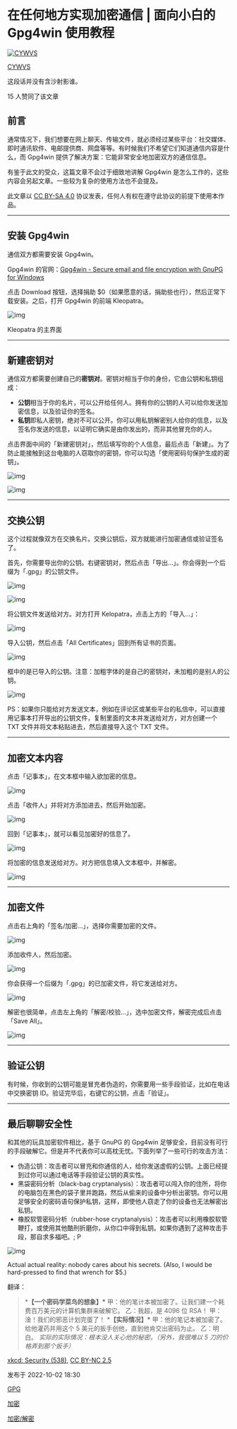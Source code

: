 # 在任何地方实现加密通信 | 面向小白的 Gpg4win 使用教程

[![CYWVS](https://pic1.zhimg.com/v2-abed1a8c04700ba7d72b45195223e0ff_l.jpg?source=172ae18b)](https://www.zhihu.com/people/cywvs)

[CYWVS](https://www.zhihu.com/people/cywvs)

这段话并没有含沙射影谁。

15 人赞同了该文章

## 前言

通常情况下，我们想要在网上聊天、传输文件，就必须经过某些平台：社交媒体、即时通讯软件、电邮提供商、网盘等等。有时候我们不希望它们知道通信内容是什么，而 Gpg4win 提供了解决方案：它能非常安全地加密双方的通信信息。

有鉴于此文的受众，这篇文章不会过于细致地讲解 Gpg4win 是怎么工作的，这些内容会另起文章。一些较为复杂的使用方法也不会提及。

此文章以 [CC BY-SA 4.0](https://link.zhihu.com/?target=https%3A//creativecommons.org/licenses/by-sa/4.0/) 协议发表，任何人有权在遵守此协议的前提下使用本作品。

------

## 安装 Gpg4win

通信双方都需要安装 Gpg4win。

Gpg4win 的官网：[Gpg4win - Secure email and file encryption with GnuPG for Windows](https://link.zhihu.com/?target=https%3A//www.gpg4win.org/)

点击 Download 按钮，选择捐助 $0（如果愿意的话，捐助些也行），然后正常下载安装。之后，打开 Gpg4win 的前端 Kleopatra。

![img](https://pic3.zhimg.com/80/v2-c485aeb1a474c3526a3d4f4558899f72_1440w.webp)

Kleopatra 的主界面

------

## 新建密钥对

通信双方都需要创建自己的**密钥对**。密钥对相当于你的身份，它由公钥和私钥组成：

- **公钥**相当于你的名片，可以公开给任何人。拥有你的公钥的人可以给你发送加密信息，以及验证你的签名。
- **私钥**即私人密钥，绝对不可以公开。你可以用私钥解密别人给你的信息，以及签名你发送的信息，以证明它确实是由你发出的，而非其他冒充你的人。

点击界面中间的「新建密钥对」，然后填写你的个人信息，最后点击「新建」。为了防止能接触到这台电脑的人窃取你的密钥，你可以勾选「使用密码句保护生成的密钥」。

![img](https://pic2.zhimg.com/80/v2-bd56f4dd3b557690839cb6c38bb2c1fd_1440w.webp)

![img](https://pic3.zhimg.com/80/v2-ae0660a1ed07ced483267c7489d84cae_1440w.webp)

------

## 交换公钥

这个过程就像双方在交换名片。交换公钥后，双方就能进行加密通信或验证签名了。

首先，你需要导出你的公钥。右键密钥对，然后点击「导出…」。你会得到一个后缀为「.gpg」的公钥文件。

![img](https://pic4.zhimg.com/80/v2-9a9b4fe1d1268bdcd1101b7ebe65b883_1440w.webp)

![img](https://pic4.zhimg.com/80/v2-724ba292d78a98f3cb9e0e486c0ddd03_1440w.webp)

将公钥文件发送给对方。对方打开 Kelopatra，点击上方的「导入…」：

![img](https://pic4.zhimg.com/80/v2-08ac7cac14d48b20e99b55a18dbdf34f_1440w.webp)

导入公钥，然后点击「All Certificates」回到所有证书的页面。

![img](https://pic1.zhimg.com/80/v2-4d7218f6df7e34fb30828f901b803640_1440w.webp)

框中的是已导入的公钥。注意：加粗字体的是自己的密钥对，未加粗的是别人的公钥。

![img](https://pic1.zhimg.com/80/v2-55f1d3188236086bcba3007e6b4975f4_1440w.webp)

PS：如果你只能给对方发送文本，例如在评论区或某些平台的私信中，可以直接用记事本打开导出的公钥文件，复制里面的文本并发送给对方，对方创建一个 TXT 文件并将文本粘贴进去，然后直接导入这个 TXT 文件。

------

## 加密文本内容

点击「记事本」，在文本框中输入欲加密的信息。

![img](https://pic3.zhimg.com/80/v2-6c19e49eb679fdab6e1af5d5dc88c55e_1440w.webp)

点击「收件人」并将对方添加进去，然后开始加密。

![img](https://pic3.zhimg.com/80/v2-fc8ab4b5a3a344eecf0f95334eeb54c2_1440w.webp)

回到「记事本」，就可以看见加密好的信息了。

![img](https://pic4.zhimg.com/80/v2-a9cb945ae9bf7b2bec354781f243841f_1440w.webp)

将加密的信息发送给对方。对方把信息填入文本框中，并解密。

![img](https://pic2.zhimg.com/80/v2-d096b624d31da55af960f4a8a0268ab1_1440w.webp)

------

## 加密文件

点击右上角的「签名/加密…」，选择你需要加密的文件。

![img](https://pic2.zhimg.com/80/v2-284322997d810a95b3f80188df20a835_1440w.webp)

添加收件人，然后加密。

![img](https://pic3.zhimg.com/80/v2-56aa683a529c88678c7a39933b9b42ba_1440w.webp)

你会获得一个后缀为「.gpg」的已加密文件，将它发送给对方。

![img](https://pic4.zhimg.com/80/v2-337987b8b8026f2b90942dc32c8cc96f_1440w.webp)

解密也很简单，点击左上角的「解密/校验…」，选中加密文件，解密完成后点击「Save All」。

![img](https://pic3.zhimg.com/80/v2-d7cc31a8b9f96b97989b1b3c3f72bcaa_1440w.webp)

------

## 验证公钥

有时候，你收到的公钥可能是冒充者伪造的，你需要用一些手段验证，比如在电话中交换密钥 ID。验证完毕后，右键它的公钥，点击「验证」。

------

## 最后聊聊安全性

和其他的玩具加密软件相比，基于 GnuPG 的 Gpg4win 足够安全，目前没有可行的手段破解它。但是并不代表你可以高枕无忧。下面列举了一些可行的攻击方法：

- 伪造公钥：攻击者可以冒充和你通信的人，给你发送虚假的公钥。上面已经提到过你可以通过电话等手段验证公钥的真实性。
- 黑袋密码分析（black-bag cryptanalysis）：攻击者可以闯入你的住所，将你的电脑包在黑色的袋子里并跑路，然后从偷来的设备中分析出密钥。你可以用足够安全的密码语句保护私钥，这样，即使他人窃走了你的设备也无法解密出私钥。
- 橡胶软管密码分析（rubber-hose cryptanalysis）：攻击者可以利用橡胶软管鞭打，或使用其他酷刑折磨你，从你口中得到私钥。如果你遇到了这种攻击手段，那自求多福吧。; P

![img](https://pic1.zhimg.com/80/92c6a7138946479fc7ad02aa28d539a0_1440w.webp)

Actual actual reality: nobody cares about his secrets. (Also, I would be hard-pressed to find that wrench for $5.)

翻译：

> ***【一个密码学菜鸟的想象】\***
> 甲：他的笔计本被加密了。让我们建一个耗费百万美元的计算机集群来破解它。
> 乙：我超，是 4096 位 RSA！
> 甲：淦！我们的邪恶计划完蛋了！
> ***【实际情况】\***
> 甲：他的笔记本被加密了。给他灌药并用这个 5 美元的扳手创他，直到他肯交出密码为止。
> 乙：明白。
> *实际的实际情况：根本没人关心他的秘密。（另外，我很难以 5 刀的价格弄到那个扳手）*

[xkcd: Security (538)](https://link.zhihu.com/?target=https%3A//xkcd.com/538/), [CC BY-NC 2.5](https://link.zhihu.com/?target=https%3A//creativecommons.org/licenses/by-nc/2.5/)

发布于 2022-10-02 18:30



[GPG](https://www.zhihu.com/topic/24384355)

[加密](https://www.zhihu.com/topic/19569234)

[加密/解密](https://www.zhihu.com/topic/19652441)